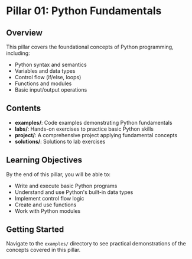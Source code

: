 # Pillar 01: Python Fundamentals

## Overview

This pillar covers the foundational concepts of Python programming, including:
- Python syntax and semantics
- Variables and data types
- Control flow (if/else, loops)
- Functions and modules
- Basic input/output operations

## Contents

- **examples/**: Code examples demonstrating Python fundamentals
- **labs/**: Hands-on exercises to practice basic Python skills
- **project/**: A comprehensive project applying fundamental concepts
- **solutions/**: Solutions to lab exercises

## Learning Objectives

By the end of this pillar, you will be able to:
- Write and execute basic Python programs
- Understand and use Python's built-in data types
- Implement control flow logic
- Create and use functions
- Work with Python modules

## Getting Started

Navigate to the `examples/` directory to see practical demonstrations of the concepts covered in this pillar.
